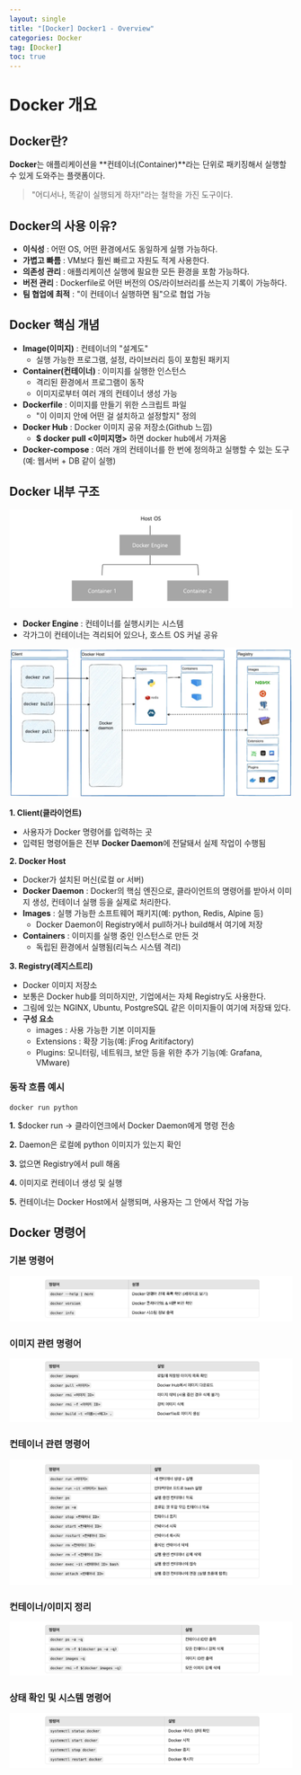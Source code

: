 ```yaml
---
layout: single
title: "[Docker] Docker1 - Overview"
categories: Docker
tag: [Docker]
toc: true
---
```


# Docker 개요

## Docker란?
 **Docker**는 애플리케이션을 **컨테이너(Container)**라는 단위로 패키징해서 실행할 수 있게 도와주는 플랫폼이다.
 > "어디서나, 똑같이 실행되게 하자!"라는 철학을 가진 도구이다.

## Docker의 사용 이유?
 - **이식성** : 어떤 OS, 어떤 환경에서도 동일하게 실행 가능하다.
 - **가볍고 빠름** : VM보다 훨씬 빠르고 자원도 적게 사용한다.
 - **의존성 관리** : 애플리케이션 실행에 필요한 모든 환경을 포함 가능하다.
 - **버전 관리** : Dockerfile로 어떤 버전의 OS/라이브러리를 쓰는지 기록이 가능하다.
 - **팀 협업에 최적** : "이 컨테이너 실행하면 됨"으로 협업 가능

## Docker 핵심 개념
 - **Image(이미지)** : 컨테이너의 "설계도"
    - 실행 가능한 프로그램, 설정, 라이브러리 등이 포함된 패키지
 - **Container(컨테이너)** : 이미지를 실행한 인스턴스
    - 격리된 환경에서 프로그램이 동작
    - 이미지로부터 여러 개의 컨테이너 생성 가능
 - **Dockerfile** : 이미지를 만들기 위한 스크립트 파일
    - "이 이미지 안에 어떤 걸 설치하고 설정할지" 정의
 - **Docker Hub** : Docker 이미지 공유 저장소(Github 느낌)
    - **$ docker pull <이미지명>** 하면 docker hub에서 가져옴
 - **Docker-compose** : 여러 개의 컨테이너를 한 번에 정의하고 실행할 수 있는 도구(예: 웹서버 + DB 같이 실행)


## Docker 내부 구조

![Alt text](/assets/DKimages/DockerArch.png)

 - **Docker Engine** : 컨테이너를 실행시키는 시스템
 - 각가그이 컨테이너는 격리되어 있으나, 호스트 OS 커널 공유

![Alt text](/assets/DKimages/docker-architecture.webp)

**1. Client(클라이언트)**
 - 사용자가 Docker 명령어를 입력하는 곳
 - 입력된 명령어들은 전부 **Docker Daemon**에 전달돼서 실제 작업이 수행됨

**2. Docker Host**
 - Docker가 설치된 머신(로컬 or 서버)
 - **Docker Daemon** : Docker의 핵심 엔진으로, 클라이언트의 명령어를 받아서 이미지 생성, 컨테이너 실행 등을 실제로 처리한다.
 - **Images** : 실행 가능한 소프트웨어 패키지(예: python, Redis, Alpine 등)
    - Docker Daemon이 Registry에서 pull하거나 build해서 여기에 저장
 - **Containers** : 이미지를 실행 중인 인스턴스로 만든 것
    - 독립된 환경에서 실행됨(리눅스 시스템 격리)

**3. Registry(레지스트리)** 
 - Docker 이미지 저장소
 - 보통은 Docker hub를 의미하지만, 기업에서는 자체 Registry도 사용한다.
 - 그림에 있는 NGINX, Ubuntu, PostgreSQL 같은 이미지들이 여기에 저장돼 있다.
 - **구성 요소**
    - images : 사용 가능한 기본 이미지들
    - Extensions : 확장 기능(예: jFrog Aritifactory)
    - Plugins: 모니터링, 네트워크, 보안 등을 위한 추가 기능(예: Grafana, VMware)

### 동작 흐름 예시

```
docker run python
```

**1.** $docker run -> 클라이언크에서 Docker Daemon에게 명령 전송

**2.** Daemon은 로컬에 python 이미지가 있는지 확인

**3.** 없으면 Registry에서 pull 해옴

**4.** 이미지로 컨테이너 생성 및 실행

**5.** 컨테이너는 Docker Host에서 실행되며, 사용자는 그 안에서 작업 가능

## Docker 명령어

### 기본 명령어

![Alt text](/assets/DKimages/BasicI.png)

### 이미지 관련 명령어

![Alt text](/assets/DKimages/imageI.png)

### 컨테이너 관련 명령어

![Alt text](/assets/DKimages/containerI.png)

### 컨테이너/이미지 정리

![Alt text](/assets/DKimages/con_imgI.png)

### 상태 확인 및 시스템 명령어

![Alt text](/assets/DKimages/systemctlI.png)